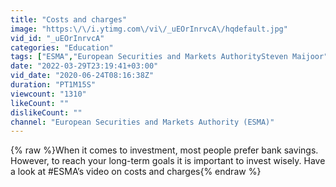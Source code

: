 ```yaml
---
title: "Costs and charges"
image: "https:\/\/i.ytimg.com\/vi\/_uEOrInrvcA\/hqdefault.jpg"
vid_id: "_uEOrInrvcA"
categories: "Education"
tags: ["ESMA","European Securities and Markets AuthoritySteven Maijoor"]
date: "2022-03-29T23:19:41+03:00"
vid_date: "2020-06-24T08:16:38Z"
duration: "PT1M15S"
viewcount: "1310"
likeCount: ""
dislikeCount: ""
channel: "European Securities and Markets Authority (ESMA)"
---
```

{% raw %}When it comes to investment, most people prefer bank savings. However, to reach your long-term goals it is important to invest wisely. Have a look at #ESMA’s video on costs and charges{% endraw %}
